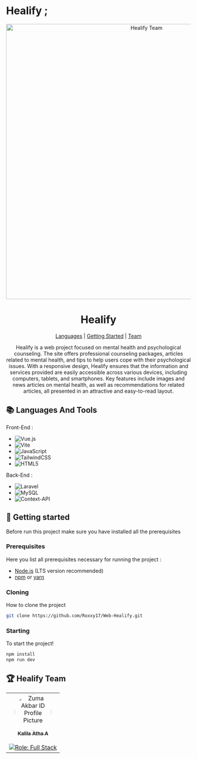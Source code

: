 # Healify ;
<p align="center">
<img src="https://github.com/Roxxy17/Web-Healify/assets/125856192/afe38047-adc8-4a64-8df7-46871928b871" alt="Healify Team" width="750">
</p>

<h1 align="center" style="font-weight: bold;">Healify</h1>

<p align="center">
<a href="#Languages">Languages</a>
|
<a href="#started">Getting Started</a>
|
<a href="#Team">Team</a>
</p>

<p align="center"> Healify is a web project focused on mental health and psychological counseling. The site offers professional counseling packages, articles related to mental health, and tips to help users cope with their psychological issues. With a responsive design, Healify ensures that the information and services provided are easily accessible across various devices, including computers, tablets, and smartphones. Key features include images and news articles on mental health, as well as recommendations for related articles, all presented in an attractive and easy-to-read layout. </p>

<h2 id="Languages">📚 Languages And Tools</h2>

Front-End :
- ![Vue.js](https://img.shields.io/badge/vuejs-%2335495e.svg?style=for-the-badge&logo=vuedotjs&logoColor=%234FC08D)
- ![Vite](https://img.shields.io/badge/vite-%23646CFF.svg?style=for-the-badge&logo=vite&logoColor=white)
- ![JavaScript](https://img.shields.io/badge/javascript-%23323330.svg?style=for-the-badge&logo=javascript&logoColor=%23F7DF1E)
- ![TailwindCSS](https://img.shields.io/badge/tailwindcss-%2338B2AC.svg?style=for-the-badge&logo=tailwind-css&logoColor=white)
- ![HTML5](https://img.shields.io/badge/html5-%23E34F26.svg?style=for-the-badge&logo=html5&logoColor=white)

Back-End :
- ![Laravel](https://img.shields.io/badge/laravel-%23FF2D20.svg?style=for-the-badge&logo=laravel&logoColor=white)
- ![MySQL](https://img.shields.io/badge/mysql-4479A1.svg?style=for-the-badge&logo=mysql&logoColor=white)
- ![Context-API](https://img.shields.io/badge/Context--Api-000000?style=for-the-badge&logo=react)

<h2 id="started">🚀 Getting started</h2>

Before run this project make sure you have installed all the prerequisites

<h3>Prerequisites</h3>

Here you list all prerequisites necessary for running the project :
- [Node.js](https://nodejs.org/en/) (LTS version recommended)
- [npm](https://www.npmjs.com/) or [yarn](https://yarnpkg.com/)

<h3>Cloning</h3>

How to clone the project

```bash
git clone https://github.com/Roxxy17/Web-Healify.git
```
<h3>Starting</h3>

To start the project!

```bash
npm install
npm run dev
```

<h2 id="Team">🏆 Healify Team</h2>



<table>
  <tr>
    <td align="center">
      <a href="https://github.com/Roxxy17">
        <img src="https://avatars.githubusercontent.com/u/125856192?v=4" width="100px;" style="border-radius:50%;" alt="Zuma Akbar ID Profile Picture"/><br>
        <sub><b>Kalila Atha A</b></sub><br><br>
        <img src="https://img.shields.io/badge/Role-Full_Stack-blue" alt="Role: Full Stack"/><br>
      </a>
    </td>
  </tr>
</table>